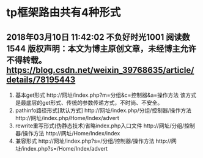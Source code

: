 # **tp框架路由共有4种形式**
2018年03月10日 11:42:02 不负好时光1001 阅读数 1544
 版权声明：本文为博主原创文章，未经博主允许不得转载。 https://blog.csdn.net/weixin_39768635/article/details/78195443
 ---
1. 基本get形式
http://网址/index.php?m=分组&c=控制器&a=操作方法
该方式是最底层的get形式、传统的参数传递方式，不时尚、不安全。
2. pathinfo路径形式[默认方式]
http://网址/index.php/分组/控制器/操作方法
http://网址/index.php/Home/Index/advert
3. rewrite重写形式(伪静态技术)省略index.php入口文件
    http://网址/分组/控制器/操作方法
    http://网址/Home/Index/index
4. 兼容形式
http://网址/index.php?s=/分组/控制器/操作方法
http://网址/index.php?s=/Home/Index/advert
